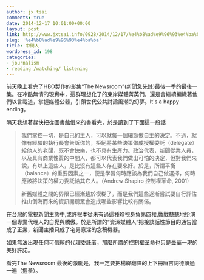```yaml
---
author: jx tsai
comments: true
date: 2014-12-17 10:01:00+00:00
layout: post
link: http://www.jxtsai.info/0928/2014/12/17/%e4%b8%ad%e9%96%93%e4%ba%ba/
slug: '%e4%b8%ad%e9%96%93%e4%ba%ba'
title: 中間人
wordpress_id: 198
categories:
- journalism
- reading /watching/ listening
---
```


前天晚上看完了HBO製作的影集“The Newsroom”(新聞急先鋒)最後一季的最後一集。在冷酷無情的現實中，這群理想化了的東岸媒體菁英們，還是會繼續編織著他們以言載道，掌握媒體公器，引領世代公共討論風潮的幻夢。It's a happy ending。  
  
隔天我想著趕快把從圖書館借來的書看完，於是讀到了下面這一段話  


<blockquote>我們掌控一切，是自己的主人，可以就每一個細節做自主的決定。不過，就像有經驗的執行長會告訴你的，拒絕將某些決策做成授權委託（delegate）給他人的老闆，既不會快樂，也不具有生產力。政治代表，新聞從業人員，以及具有商業性質的中間人，都可以代表我們做出可怕的決定，但對我們來說，有以上這些人，是比沒有這些人存在要來好。於是，所謂平衡（balance）的重要因素之一，便是學習何時應該為我們自己做選擇，何時應該將決策的權力委託給其它人。（Andrew Shapiro 控制權革命, 2001)  
  
新舊媒體之間的界限已經漸趨於模糊了，而是我們這些逐漸嘗試要自行評估推山倒海而來的資訊閱聽眾會造成哪些影響比較有關係。</blockquote>

  
在台灣的電視新聞生態中,或許根本從未有過這種珍視身負第四權,戰戰兢兢地扮演一個專業代理人的自覺與驕傲。於是所謂的“資深媒體人”把接談話性節目的通告當成了正業，新聞主播只成了宅男意淫的念稿機器。  
  
如果無法出現任何可信賴的代理委託者，那麼所謂的控制權革命也只是曇華一現的美好許諾。  
  
看完The Newsroom 最後的激勵是，我一定要把楊絳翻譯的上下冊唐吉詞德讀過一遍（握拳）。
